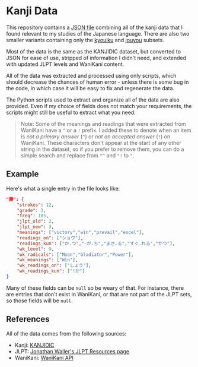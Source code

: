 # Kanji Data

This repository contains a [JSON file](kanji.json) combining all of the kanji data that I found relevant to my studies of the Japanese language. There are also two smaller variants containing only the [kyouiku](kanji-kyouiku.json) and [jouyou](kanji-jouyou.json) subsets.

Most of the data is the same as the KANJIDIC dataset, but converted to JSON for ease of use, stripped of information I didn't need, and extended with updated JLPT levels and WaniKani content.

All of the data was extracted and processed using only scripts, which should decrease the chances of human error - unless there is some bug in the code, in which case it will be easy to fix and regenerate the data.

The Python scripts used to extract and organize all of the data are also provided. Even if my choice of fields does not match your requirements, the scripts might still be useful to extract what you need.

> Note: Some of the meanings and readings that were extracted from WaniKani have a `^` or a `!` prefix. I added these to denote when an item is *not a primary answer* (`^`) or *not an accepted answer* (`!`) on WaniKani. These characters don't appear at the start of any other string in the dataset, so if you prefer to remove them, you can do a simple search and replace from `"^` and `"!` to `"`.

## Example

Here's what a single entry in the file looks like:

```json
"勝": {
    "strokes": 12,
    "grade": 3,
    "freq": 185,
    "jlpt_old": 2,
    "jlpt_new": 3,
    "meanings": ["victory","win","prevail","excel"],
    "readings_on": ["ショウ"],
    "readings_kun": ["か.つ","-が.ち","まさ.る","すぐ.れる","かつ"],
    "wk_level": 9,
    "wk_radicals": ["Moon","Gladiator","Power"],
    "wk_meanings": ["Win"],
    "wk_readings_on": ["しょう"],
    "wk_readings_kun": ["!か"]
}
```

Many of these fields can be `null` so be weary of that. For instance, there are entries that don't exist in WaniKani, or that are not part of the JLPT sets, so those fields will be `null`.

## References

All of the data comes from the following sources:

- Kanji: [KANJIDIC](http://www.edrdg.org/wiki/index.php/KANJIDIC_Project)
- JLPT: [Jonathan Waller's JLPT Resources page](http://www.tanos.co.uk/jlpt/)
- WaniKani: [WaniKani API](https://docs.api.wanikani.com/)
